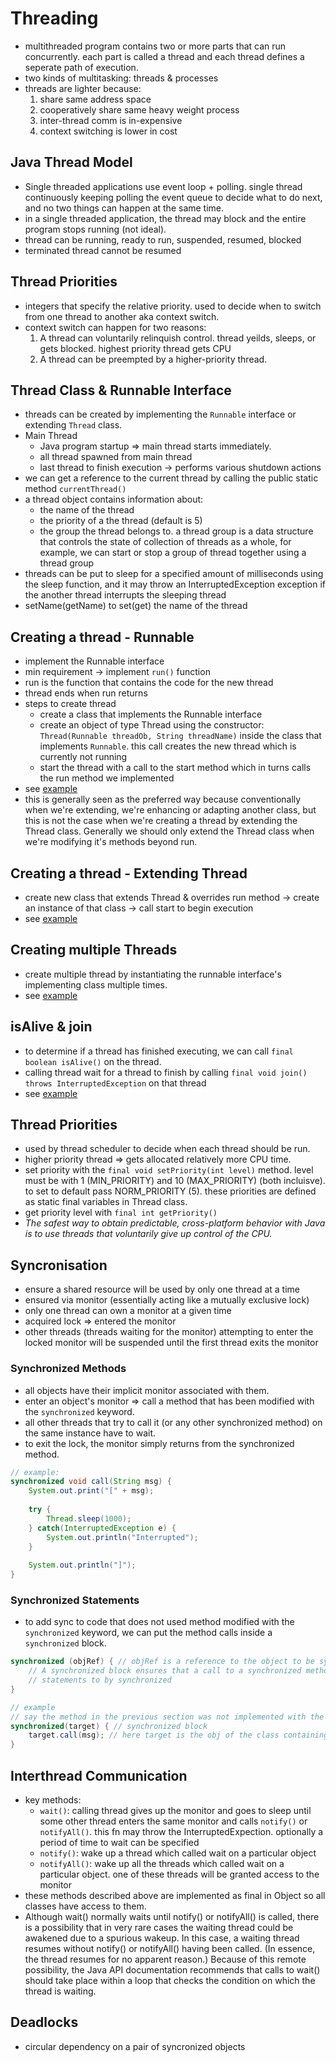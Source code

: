 # Threading

- multithreaded program contains two or more parts that can run concurrently. each part is called a thread and each thread defines a seperate path of execution.
- two kinds of multitasking: threads & processes
- threads are lighter because:
    1. share same address space
    2. cooperatively share same heavy weight process
    3. inter-thread comm is in-expensive
    4. context switching is lower in cost

## Java Thread Model

- Single threaded applications use event loop + polling. single thread continuously keeping polling the event queue to decide what to do next, and no two things can happen at the same time.
- in a single threaded application, the thread may block and the entire program stops running (not ideal).
- thread can be running, ready to run, suspended, resumed, blocked
- terminated thread cannot be resumed

## Thread Priorities

- integers that specify the relative priority. used to decide when to switch from one thread to another aka context switch.
- context switch can happen for two reasons:
    1. A thread can voluntarily relinquish control. thread yeilds, sleeps, or gets blocked. highest priority thread gets CPU
    2. A thread can be preempted by a higher-priority thread. 

## Thread Class & Runnable Interface

- threads can be created by implementing the `Runnable` interface or extending `Thread` class.
- Main Thread
    - Java program startup => main thread starts immediately.
    - all thread spawned from main thread
    - last thread to finish execution -> performs various shutdown actions
- we can get a reference to the current thread by calling the public static method `currentThread()`
- a thread object contains information about:
    - the name of the thread
    - the priority of a the thread (default is 5)
    - the group the thread belongs to. a thread group is a data structure that controls the state of collection of threads as a whole, for example, we can start or stop a group of thread together using a thread group
- threads can be put to sleep for a specified amount of milliseconds using the sleep function, and it may throw an InterruptedException exception if the another thread interrupts the sleeping thread
- setName(getName) to set(get) the name of the thread 

## Creating a thread - Runnable

- implement the Runnable interface
- min requirement -> implement `run()` function
- run is the function that contains the code for the new thread
- thread ends when run returns 
- steps to create thread
    - create a class that implements the Runnable interface
    - create an object of type Thread using the constructor: `Thread(Runnable threadOb, String threadName)` inside the class that implements `Runnable`. this call creates the new thread which is currently not running
    - start the thread with a call to the start method which in turns calls the run method we implemented 
- see [example](/class-code/ThreadingBasicWithRunnable.java)
- this is generally seen as the preferred way because conventionally when we're extending, we're enhancing or adapting another class, but this is not the case when we're creating a thread by extending the Thread class. Generally we should only extend the Thread class when we're modifying it's methods beyond run.

## Creating a thread - Extending Thread

- create new class that extends Thread & overrides run method -> create an instance of that class -> call start to begin execution
- see [example](/class-code/ThreadingBasicWithThread.java)

## Creating multiple Threads

- create multiple thread by instantiating the runnable interface's implementing class multiple times.
- see [example](/class-code/MultipleThreads.java)

## isAlive & join

- to determine if a thread has finished executing, we can call `final boolean isAlive()` on the thread.
- calling thread wait for a thread to finish by calling `final void join() throws InterruptedException` on that thread
- see [example](/class-code/ThreadingWithJoin.java)

## Thread Priorities

- used by thread scheduler to decide when each thread should be run.
- higher priority thread => gets allocated relatively more CPU time.
- set priority with the `final void setPriority(int level)` method. level must be with 1 (MIN_PRIORITY) and 10 (MAX_PRIORITY) (both incluisve). to set to default pass NORM_PRIORITY (5). these priorities are defined as static final variables in Thread class.
- get priority level with `final int getPriority()`
- _The safest way to obtain predictable, cross-platform behavior with Java is to use threads that voluntarily give up control of the CPU._

## Syncronisation

- ensure a shared resource will be used by only one thread at a time
- ensured via monitor (essentially acting like a mutually exclusive lock)
- only one thread can own a monitor at a given time
- acquired lock => entered the monitor
- other threads (threads waiting for the monitor) attempting to enter the locked monitor will be suspended until the first thread exits the monitor

### Synchronized Methods

- all objects have their implicit monitor associated with them.
- enter an object's monitor => call a method that has been modified with the `synchronized` keyword.
- all other threads that try to call it (or any other synchronized method) on the same instance have to wait.
- to exit the lock, the monitor simply returns from the synchronized method.
```java
// example:
synchronized void call(String msg) {
    System.out.print("[" + msg);
    
    try {
        Thread.sleep(1000);
    } catch(InterruptedException e) {
        System.out.println("Interrupted");
    }
    
    System.out.println("]");
}
```

### Synchronized Statements

- to add sync to code that does not used method modified with the `synchronized` keyword, we can put the method calls inside a `synchronized` block.
```java
synchronized (objRef) { // objRef is a reference to the object to be synchronized
    // A synchronized block ensures that a call to a synchronized method that is a member of objRef’s class occurs only after the current thread has successfully entered objRef’s monitor.
    // statements to by synchronized
}
```

```java
// example
// say the method in the previous section was not implemented with the synchronized keyword, we could still use it in a sync fashion as follows:
synchronized(target) { // synchronized block
    target.call(msg); // here target is the obj of the class containing the call method
}
```

## Interthread Communication

- key methods:
    - `wait()`: calling thread gives up the monitor and goes to sleep until some other thread enters the same monitor and calls `notify()` or `notifyAll()`. this fn may throw the InterruptedExpection. optionally a period of time to wait can be specified
    - `notify()`: wake up a thread which called wait on a particular object
    - `notifyAll()`: wake up all the threads which called wait on a particular object. one of these threads will be granted access to the monitor
- these methods described above are implemented as final in Object so all classes have access to them.
- Although wait() normally waits until notify() or notifyAll() is called, there is a possibility that in very rare cases the waiting thread could be awakened due to a spurious wakeup. In this case, a waiting thread resumes without notify() or notifyAll() having been called. (In essence, the thread resumes for no apparent reason.) Because of this remote possibility, the Java API documentation recommends that calls to wait() should take place within a loop that checks the condition on which the thread is waiting.

## Deadlocks

- circular dependency on a pair of syncronized objects
